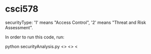 # csci578

securityType: '1' means "Access Control", '2' means "Threat and Risk Assessment".

In order to run this code, run: 

python securityAnalysis.py <<inputFile>> <<outputFile>> <<securityType>
>
